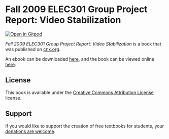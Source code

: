 # Fall 2009 ELEC301 Group Project Report: Video Stabilization

[![Open in Gitpod](https://gitpod.io/button/open-in-gitpod.svg)](https://gitpod.io/from-referrer/)

_Fall 2009 ELEC301 Group Project Report: Video Stabilization_ is a book that was published on [cnx.org](https://cnx.org/).

An ebook can be downloaded [here](https://github.com/cnx-user-books/cnxbook-fall-2009-elec301-group-project-report-video-stabilization/releases/latest), and the book can be viewed online [here](https://github.com/cnx-user-books/cnxbook-fall-2009-elec301-group-project-report-video-stabilization/releases/latest).

## License
This book is available under the [Creative Commons Attribution License](./LICENSE) license.

## Support
If you would like to support the creation of free textbooks for students, your [donations are welcome](https://riceconnect.rice.edu/donation/support-openstax-banner).
